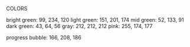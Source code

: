 COLORS

bright green: 99, 234, 120
light green: 151, 201, 174
mid green: 52, 133, 91
dark green: 43, 64, 56
gray: 212, 212, 212
pink: 255, 174, 177

progress bubble: 166, 208, 186
